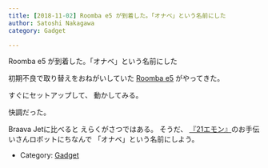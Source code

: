 ```yaml
---
title: [2018-11-02] Roomba e5 が到着した。「オナベ」という名前にした
author: Satoshi Nakagawa
category: Gadget

---
```


Roomba e5 が到着した。「オナベ」という名前にした

 初期不良で取り替えをおねがいしていた
[Roomba e5](https://store.irobot-jp.com/item/E5.html) がやってきた。

すぐにセットアップして、
動かしてみる。

 快調だった。

 Braava Jetに比べると
えらくがさつではある。
そうだ、
[『21エモン』](https://ja.wikipedia.org/wiki/21%E3%82%A8%E3%83%A2%E3%83%B3#%E3%83%A1%E3%82%A4%E3%83%B3%E3%82%AD%E3%83%A3%E3%83%A9%E3%82%AF%E3%82%BF%E3%83%BC)のお手伝いさんロボットにちなんで
「オナベ」という名前にしよう。

- Category: [Gadget](https://merapano.github.io/categories.html#Gadget)

